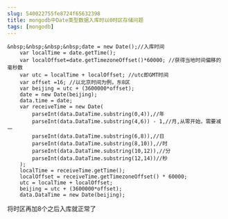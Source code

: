 ```yaml
---
slug: 540022755fe8724f65632398
title: mongodb中Date类型数据入库时以0时区存储问题
tags: [mongodb]
---
```


    &nbsp;&nbsp;&nbsp;&nbsp;date = new Date();//入库时间
        var localTime = date.getTime();
        var localOffset=date.getTimezoneOffset()*60000; //获得当地时间偏移的毫秒数
        var utc = localTime + localOffset; //utc即GMT时间
        var offset =16; //以北京时间为例，东8区
        var beijing = utc + (3600000*offset);
        date = new Date(beijing);
        data.time = date;
        var receiveTime = new Date(
            parseInt(data.DataTime.substring(0,4)),//年
            parseInt(data.DataTime.substring(4,6)) - 1,//月,从零开始，需要减一
            parseInt(data.DataTime.substring(6,8)),//日
            parseInt(data.DataTime.substring(8,10)),//时
            parseInt(data.DataTime.substring(10,12)),//分
            parseInt(data.DataTime.substring(12,14))//秒
        );
        localTime = receiveTime.getTime();
        localOffset = receiveTime.getTimezoneOffset() * 60000;
        utc = localTime + localOffset;
        beijing = utc + (3600000*offset);
        data.DataTime = new Date(beijing);

将时区再加8个之后入库就正常了 


